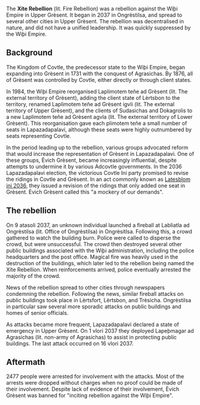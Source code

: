 The **Xíte Rebellion** (lit. Fire Rebellion) was a rebellion against the Wiþi Empire in Upper Grèsent. It began in 2037 in Ongrèstilsa, and spread to several other cities in Upper Grèsent. The rebellion was decentralised in nature, and did not have a unified leadership. It was quickly suppressed by the Wiþi Empire.

## Background
The Kingdom of Covtle, the predecessor state to the Wiþi Empire, began expanding into Grèsent in 1731 with the conquest of Agrasichas. By 1876, all of Grèsent was controlled by Covtle, either directly or through client states.

In 1984, the Wiþi Empire reorganised Laplimotem teñe ad Grèsent (lit. The external territory of Grèsent), adding the client state of Lèrtsbon to the territory, renamed Laplimotem teñe ad Grèsent igvli (lit. The external territory of Upper Grèsent), and the clients of Sudasichas and Dokagrolis to a new Laplimotem teñe ad Grèsent agvla (lit. The external territory of Lower Grèsent). This reorganisation gave each plimotem teñe a small number of seats in Lapazadapalavi, although these seats were highly outnumbered by seats representing Covtle.

In the period leading up to the rebellion, various groups advocated reform that would increase the representation of Grèsent in Lapazadapalavi. One of these groups, Èvich Grèsent, became increasingly influential, despite attempts to undermine it by various Adcovtle governments. In the 2036 Lapazadapalavi election, the victorious Covtle Ini party promised to revise the ridings in Covtle and Grèsent. In an act commonly known as [Latesblom ini 2036](/2024/10/26/latesblom-ini-2036.html), they issued a revision of the ridings that only added one seat in Grèsent. Èvich Grèsent called this "a mockery of our demands".

## The rebellion
On 9 atasoli 2037, an unknown individual launched a fireball at Labliatla ad Ongrèstilsa (lit. Office of Ongrèstilsa) in Ongrèsitlsa. Following this, a crowd gathered to watch the building burn. Police were called to disperse the crowd, but were unsuccessful. The crowd then destroyed several other public buildings associated with the Wiþi administration, including the police headquarters and the post office. Magical fire was heavily used in the destruction of the buildings, which later led to the rebellion being named the Xíte Rebellion. When reinforcements arrived, police eventually arrested the majority of the crowd.

News of the rebellion spread to other cities through newspapers condemning the rebellion. Following the news, similar fireball attacks on public buildings took place in Lèrtsfort, Lèrtsbon, and Trèsicha. Ongrèstilsa in particular saw several more sporadic attacks on public buildings and homes of senior officials.

As attacks became more frequent, Lapazadapalavi declared a state of emergency in Upper Grèsent. On 1 vlori 2037 they deployed Lapeþmagar ad Agrasichas (lit. non-army of Agrasichas) to assist in protecting public buildings. The last attack occurred on 16 vlori 2037.

## Aftermath
2477 people were arrested for involvement with the attacks. Most of the arrests were dropped without charges when no proof could be made of their involvement. Despite lack of evidence of their involvement, Èvich Grèsent was banned for "inciting rebellion against the Wiþi Empire".